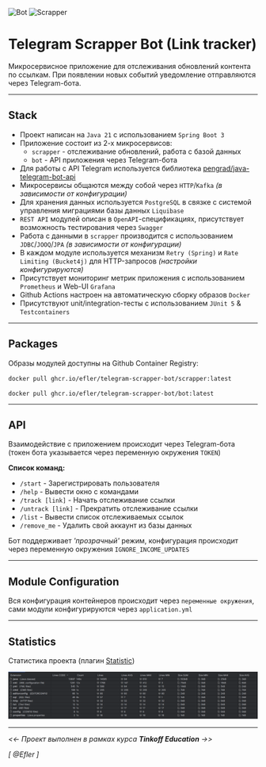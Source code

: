 ![Bot](https://github.com/Efler/telegram-scrapper-bot/actions/workflows/bot.yml/badge.svg)
![Scrapper](https://github.com/Efler/telegram-scrapper-bot/actions/workflows/scrapper.yml/badge.svg)

# Telegram Scrapper Bot (Link tracker)

Микросервисное приложение для отслеживания обновлений контента по ссылкам.
При появлении новых событий уведомление отправляются через Telegram-бота.

---

## Stack

* Проект написан на `Java 21` с использованием `Spring Boot 3`
* Приложение состоит из 2-х микросервисов: 
  - `scrapper` - отслеживание обновлений, работа с базой данных
  - `bot` - API приложения через Telegram-бота
* Для работы с API Telegram используется библиотека [pengrad/java-telegram-bot-api](https://github.com/pengrad/java-telegram-bot-api)
* Микросервисы общаются между собой через `HTTP`/`Kafka` _(в зависимости от конфигурации)_
* Для хранения данных используется `PostgreSQL` в связке с системой управления миграциями базы данных `Liquibase`
* `REST API` модулей описан в `OpenAPI`-спецификациях, присутствует возможность тестирования через `Swagger`
* Работа с данными в `scrapper` производится с использованием `JDBC`/`JOOQ`/`JPA` _(в зависимости от конфигурации)_
* В каждом модуле используется механизм `Retry (Spring)` и `Rate Limiting (Bucket4j)` для HTTP-запросов _(настройки конфигурируются)_
* Присутствует мониторинг метрик приложения с использованием `Prometheus` и Web-UI `Grafana`
* Github Actions настроен на автоматическую сборку образов `Docker`
* Присутствуют unit/integration-тесты с использованием `JUnit 5` & `Testcontainers`

---

## Packages

Образы модулей доступны на Github Container Registry:
```
docker pull ghcr.io/efler/telegram-scrapper-bot/scrapper:latest
```
```
docker pull ghcr.io/efler/telegram-scrapper-bot/bot:latest
```

---

## API

Взаимодействие с приложением происходит через Telegram-бота (токен бота указывается через переменную окружения `TOKEN`)

**Список команд:**
- `/start` - Зарегистрировать пользователя
- `/help` - Вывести окно с командами
- `/track [link]` - Начать отслеживание ссылки
- `/untrack [link]` - Прекратить отслеживание ссылки
- `/list` - Вывести список отслеживаемых ссылок
- `/remove_me` - Удалить свой аккаунт из базы данных

Бот поддерживает _'прозрачный'_ режим, конфигурация происходит через переменную окружения `IGNORE_INCOME_UPDATES`

---

## Module Configuration

Вся конфигурация контейнеров происходит через `переменные окружения`, сами модули конфигурируются через `application.yml`

---

## Statistics

Статистика проекта (плагин [Statistic](https://plugins.jetbrains.com/plugin/4509-statistic))

![stats](project-stats/statistics.png)

---

_<<- Проект выполнен в рамках курса __Tinkoff Education__ ->>_

_[ @Efler ]_

